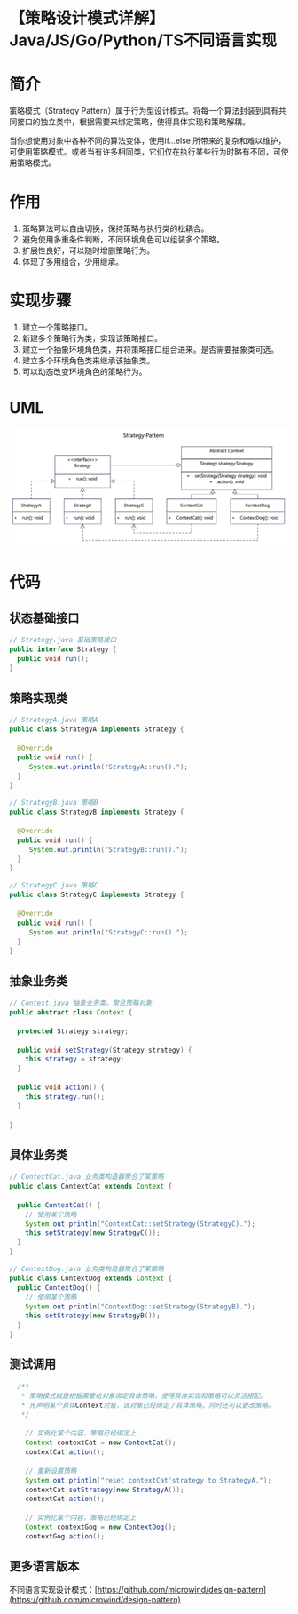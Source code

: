 # 【策略设计模式详解】Java/JS/Go/Python/TS不同语言实现

# 简介
策略模式（Strategy Pattern）属于行为型设计模式。将每一个算法封装到具有共同接口的独立类中，根据需要来绑定策略，使得具体实现和策略解耦。

当你想使用对象中各种不同的算法变体，使用if...else 所带来的复杂和难以维护，可使用策略模式。或者当有许多相同类，它们仅在执行某些行为时略有不同，可使用策略模式。

# 作用
1. 策略算法可以自由切换，保持策略与执行类的松耦合。 
2. 避免使用多重条件判断，不同环境角色可以组装多个策略。
3. 扩展性良好，可以随时增删策略行为。
4. 体现了多用组合，少用继承。

# 实现步骤
1. 建立一个策略接口。
2. 新建多个策略行为类，实现该策略接口。
3. 建立一个抽象环境角色类，并将策略接口组合进来。是否需要抽象类可选。
4. 建立多个环境角色类来继承该抽象类。
5. 可以动态改变环境角色的策略行为。

# UML
<img src="../docs/uml/strategy-pattern.png">

# 代码

## 状态基础接口
```java
// Strategy.java 基础策略接口
public interface Strategy {
  public void run();
}
```

## 策略实现类 
```java
// StrategyA.java 策略A
public class StrategyA implements Strategy {
 
  @Override
  public void run() {
     System.out.println("StrategyA::run().");
  }
}
```

```java
// StrategyB.java 策略B
public class StrategyB implements Strategy {
 
  @Override
  public void run() {
     System.out.println("StrategyB::run().");
  }
}
```

```java
// StrategyC.java 策略C
public class StrategyC implements Strategy {
 
  @Override
  public void run() {
     System.out.println("StrategyC::run().");
  }
}
```

## 抽象业务类
```java
// Context.java 抽象业务类，聚合策略对象
public abstract class Context {

  protected Strategy strategy;

  public void setStrategy(Strategy strategy) {
    this.strategy = strategy;
  }

  public void action() {
    this.strategy.run();
  }

}
```

## 具体业务类
```java
// ContextCat.java 业务类构造器聚合了某策略
public class ContextCat extends Context {
 
  public ContextCat() {
    // 使用某个策略
    System.out.println("ContextCat::setStrategy(StrategyC).");
    this.setStrategy(new StrategyC());
  }
}
```

```java
// ContextDog.java 业务类构造器聚合了某策略
public class ContextDog extends Context {
  public ContextDog() {
    // 使用某个策略
    System.out.println("ContextDog::setStrategy(StrategyB).");
    this.setStrategy(new StrategyB());
  }
}
```

## 测试调用
```java
  /**
   * 策略模式就是根据需要给对象绑定具体策略，使得具体实现和策略可以灵活搭配。
   * 先声明某个具体Context对象，该对象已经绑定了具体策略，同时还可以更改策略。
   */

    // 实例化某个内容，策略已经绑定上
    Context contextCat = new ContextCat();
    contextCat.action();

    // 重新设置策略
    System.out.println("reset contextCat'strategy to StrategyA.");
    contextCat.setStrategy(new StrategyA());
    contextCat.action();
    
    // 实例化某个内容，策略已经绑定上
    Context contextGog = new ContextDog();
    contextGog.action();
```
## 更多语言版本
不同语言实现设计模式：[https://github.com/microwind/design-pattern](https://github.com/microwind/design-pattern)